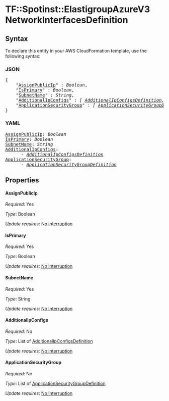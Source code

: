 # TF::Spotinst::ElastigroupAzureV3 NetworkInterfacesDefinition

## Syntax

To declare this entity in your AWS CloudFormation template, use the following syntax:

### JSON

<pre>
{
    "<a href="#assignpublicip" title="AssignPublicIp">AssignPublicIp</a>" : <i>Boolean</i>,
    "<a href="#isprimary" title="IsPrimary">IsPrimary</a>" : <i>Boolean</i>,
    "<a href="#subnetname" title="SubnetName">SubnetName</a>" : <i>String</i>,
    "<a href="#additionalipconfigs" title="AdditionalIpConfigs">AdditionalIpConfigs</a>" : <i>[ <a href="additionalipconfigsdefinition.md">AdditionalIpConfigsDefinition</a>, ... ]</i>,
    "<a href="#applicationsecuritygroup" title="ApplicationSecurityGroup">ApplicationSecurityGroup</a>" : <i>[ <a href="applicationsecuritygroupdefinition.md">ApplicationSecurityGroupDefinition</a>, ... ]</i>
}
</pre>

### YAML

<pre>
<a href="#assignpublicip" title="AssignPublicIp">AssignPublicIp</a>: <i>Boolean</i>
<a href="#isprimary" title="IsPrimary">IsPrimary</a>: <i>Boolean</i>
<a href="#subnetname" title="SubnetName">SubnetName</a>: <i>String</i>
<a href="#additionalipconfigs" title="AdditionalIpConfigs">AdditionalIpConfigs</a>: <i>
      - <a href="additionalipconfigsdefinition.md">AdditionalIpConfigsDefinition</a></i>
<a href="#applicationsecuritygroup" title="ApplicationSecurityGroup">ApplicationSecurityGroup</a>: <i>
      - <a href="applicationsecuritygroupdefinition.md">ApplicationSecurityGroupDefinition</a></i>
</pre>

## Properties

#### AssignPublicIp

_Required_: Yes

_Type_: Boolean

_Update requires_: [No interruption](https://docs.aws.amazon.com/AWSCloudFormation/latest/UserGuide/using-cfn-updating-stacks-update-behaviors.html#update-no-interrupt)

#### IsPrimary

_Required_: Yes

_Type_: Boolean

_Update requires_: [No interruption](https://docs.aws.amazon.com/AWSCloudFormation/latest/UserGuide/using-cfn-updating-stacks-update-behaviors.html#update-no-interrupt)

#### SubnetName

_Required_: Yes

_Type_: String

_Update requires_: [No interruption](https://docs.aws.amazon.com/AWSCloudFormation/latest/UserGuide/using-cfn-updating-stacks-update-behaviors.html#update-no-interrupt)

#### AdditionalIpConfigs

_Required_: No

_Type_: List of <a href="additionalipconfigsdefinition.md">AdditionalIpConfigsDefinition</a>

_Update requires_: [No interruption](https://docs.aws.amazon.com/AWSCloudFormation/latest/UserGuide/using-cfn-updating-stacks-update-behaviors.html#update-no-interrupt)

#### ApplicationSecurityGroup

_Required_: No

_Type_: List of <a href="applicationsecuritygroupdefinition.md">ApplicationSecurityGroupDefinition</a>

_Update requires_: [No interruption](https://docs.aws.amazon.com/AWSCloudFormation/latest/UserGuide/using-cfn-updating-stacks-update-behaviors.html#update-no-interrupt)

